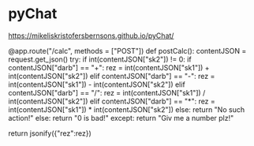 # pyChat
https://mikeliskristofersbernsons.github.io/pyChat/






@app.route("/calc", methods = ["POST"])
def postCalc():
  contentJSON = request.get_json()
  try:
    if int(contentJSON["sk2"]) != 0:
      if contentJSON["darb"] == "+":
        rez = int(contentJSON["sk1"]) + int(contentJSON["sk2"])
      elif contentJSON["darb"] == "-":
        rez = int(contentJSON["sk1"]) - int(contentJSON["sk2"])
      elif contentJSON["darb"] == "/":
        rez = int(contentJSON["sk1"]) / int(contentJSON["sk2"])
      elif contentJSON["darb"] == "*":
        rez = int(contentJSON["sk1"]) * int(contentJSON["sk2"])
      else:
        return "No such action!"
    else:
      return "0 is bad!"
  except:
    return "Giv me a number plz!"

  return jsonify({"rez":rez})

